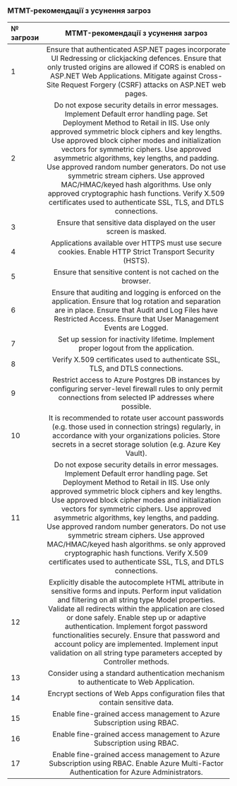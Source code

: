 ### МТМТ-рекомендації з усунення загроз

| № загрози | MTMT-рекомендації з усунення загроз | 
| :- | :-: |
| 1 | Ensure that authenticated ASP.NET pages incorporate UI Redressing or clickjacking defences. Ensure that only trusted origins are allowed if CORS is enabled on ASP.NET Web Applications. Mitigate against Cross-Site Request Forgery (CSRF) attacks on ASP.NET web pages. |
| 2 | Do not expose security details in error messages. Implement Default error handling page. Set Deployment Method to Retail in IIS. Use only approved symmetric block ciphers and key lengths. Use approved block cipher modes and initialization vectors for symmetric ciphers. Use approved asymmetric algorithms, key lengths, and padding. Use approved random number generators. Do not use symmetric stream ciphers. Use approved MAC/HMAC/keyed hash algorithms. Use only approved cryptographic hash functions. Verify X.509 certificates used to authenticate SSL, TLS, and DTLS connections. |
| 3 | Ensure that sensitive data displayed on the user screen is masked. |
| 4 | Applications available over HTTPS must use secure cookies. Enable HTTP Strict Transport Security (HSTS). |
| 5 | Ensure that sensitive content is not cached on the browser. |
| 6 | Ensure that auditing and logging is enforced on the application. Ensure that log rotation and separation are in place. Ensure that Audit and Log Files have Restricted Access. Ensure that User Management Events are Logged. |
| 7 | Set up session for inactivity lifetime. Implement proper logout from the application. |
| 8 | Verify X.509 certificates used to authenticate SSL, TLS, and DTLS connections. |
| 9 | Restrict access to Azure Postgres DB instances by configuring server-level firewall rules to only permit connections from selected IP addresses where possible. |
| 10 | It is recommended to rotate user account passwords (e.g. those used in connection strings) regularly, in accordance with your organizations policies. Store secrets in a secret storage solution (e.g. Azure Key Vault). |
| 11 | Do not expose security details in error messages. Implement Default error handling page. Set Deployment Method to Retail in IIS. Use only approved symmetric block ciphers and key lengths. Use approved block cipher modes and initialization vectors for symmetric ciphers. Use approved asymmetric algorithms, key lengths, and padding. Use approved random number generators. Do not use symmetric stream ciphers. Use approved MAC/HMAC/keyed hash algorithms. se only approved cryptographic hash functions. Verify X.509 certificates used to authenticate SSL, TLS, and DTLS connections. |
| 12 | Explicitly disable the autocomplete HTML attribute in sensitive forms and inputs. Perform input validation and filtering on all string type Model properties. Validate all redirects within the application are closed or done safely. Enable step up or adaptive authentication. Implement forgot password functionalities securely. Ensure that password and account policy are implemented. Implement input validation on all string type parameters accepted by Controller methods. |
| 13 | Consider using a standard authentication mechanism to authenticate to Web Application. |
| 14 | Encrypt sections of Web Apps configuration files that contain sensitive data. |
| 15 | Enable fine-grained access management to Azure Subscription using RBAC. |
| 16 | Enable fine-grained access management to Azure Subscription using RBAC. |
| 17 | Enable fine-grained access management to Azure Subscription using RBAC. Enable Azure Multi-Factor Authentication for Azure Administrators. |
